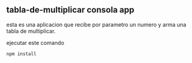 ## tabla-de-multiplicar consola app

esta es una aplicacion que recibe por parametro un numero y arma una tabla de multiplicar.

ejecutar este comando

```
npm install
```
